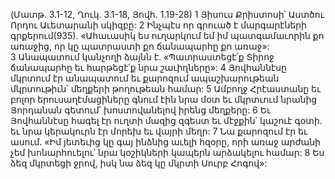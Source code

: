 (Մատթ. 3.1-12, Ղուկ. 3.1-18, Յովհ. 1.19-28)
1 Յիսուս Քրիստոսի՝ Աստծու Որդու Աւետարանի սկիզբը: 2 Ինչպէս որ գրուած է մարգարէների գրքերում(935). «Ահաւասիկ ես ուղարկում եմ իմ պատգամաւորին քո առաջից, որ կը պատրաստի քո ճանապարհը քո առաջ»: 3 Անապատում կանչողի ձայնն է. «Պատրաստեցէ՛ք Տիրոջ ճանապարհը եւ հարթեցէ՛ք նրա շաւիղները»:
4 Յովհաննէսը մկրտում էր անապատում եւ քարոզում ապաշխարութեան մկրտութիւն՝ մեղքերի թողութեան համար: 5 Ամբողջ Հրէաստանը եւ բոլոր երուսաղէմացիները գնում էին նրա մօտ եւ մկրտւում նրանից Յորդանան գետում՝ խոստովանելով իրենց մեղքերը: 6 Եւ Յովհաննէսը հագել էր ուղտի մազից զգեստ եւ մէջքին՝ կաշուէ գօտի. եւ նրա կերակուրն էր մորեխ եւ վայրի մեղր: 7 Նա քարոզում էր եւ ասում. «Իմ յետեւից կը գայ ինձնից աւելի հզօրը, որի առաջ արժանի չեմ խոնարհուելու՝ նրա կօշիկների կապերն արձակելու համար: 8 Ես ձեզ մկրտեցի ջրով, իսկ նա ձեզ կը մկրտի Սուրբ Հոգով»:
